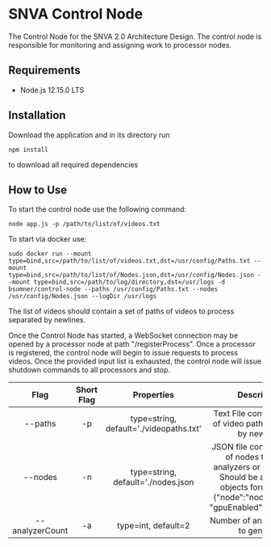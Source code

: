 # SNVA Control Node

The Control Node for the SNVA 2.0 Architecture Design. The control node is responsible for monitoring and assigning work to processor nodes.

## Requirements

- Node.js 12.15.0 LTS

## Installation

Download the application and in its directory run
```
npm install 
```
to download all required dependencies

## How to Use

To start the control node use the following command:

```
node app.js -p /path/to/list/of/videos.txt
```

To start via docker use:
```
sudo docker run --mount type=bind,src=/path/to/list/of/videos.txt,dst=/usr/config/Paths.txt --mount type=bind,src=/path/to/list/of/Nodes.json,dst=/usr/config/Nodes.json --mount type=bind,src=/path/to/log/directory,dst=/usr/logs -d bsumner/control-node --paths /usr/config/Paths.txt --nodes /usr/config/Nodes.json --logDir /usr/logs
```

The list of videos should contain a set of paths of videos to process separated by newlines.

Once the Control Node has started, a WebSocket connection may be opened by a processor node at path "/registerProcess".  Once a processor is registered, the control node will begin to issue requests to process videos.  Once the provided input list is exhausted, the control node will issue shutdown commands to all processors and stop.


Flag | Short Flag | Properties | Description
:------:|:---------------:|:---------------------:|:-----------:
--paths|-p|type=string, default='./videopaths.txt'|Text File containing a list of video paths separated by newlines
--nodes|-n|type=string, default='./nodes.json| JSON file containing a list of nodes to use as analyzers or processors. Should be an array of objects formatted as: {"node":"nodeLocation", "gpuEnabled":"true\|false"}
--analyzerCount|-a|type=int, default=2|Number of analyzer nodes to generate
